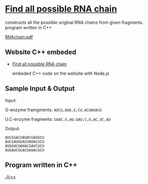 # [Find all possible RNA chain](https://sheltered-island-17339.herokuapp.com/)

constructs all the possible original RNA chains from given fragments. program written in C++

[RNAchain.pdf](https://github.com/risatoy/RNAchain/blob/master/rnachain.pdf)


## Website C++ embeded

* [Find all possible RNA chain](https://sheltered-island-17339.herokuapp.com/)

   embeded C++ code on the website with Node.js


## Sample Input & Output

Input:

G-enzyme framgments: ```AUCG,AUG,G,CU,ACUAUACG```

U.C-enzyme fragments: ```GGAC,U,AU,GAU,C,U,AC,GC,AU```

Output:

```
AUCGGACUAUACGAUGCU
AUCGAUGGACUAUACGCU
AUGGACUAUACGAUCGCU
AUGAUCGGACUAUACGCU
```

## Program written in C++
[./c++](https://github.com/risatoy/RNAchain/tree/master/c%2B%2B)
